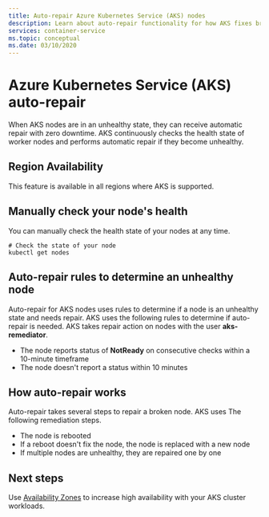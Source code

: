 ```yaml
---
title: Auto-repair Azure Kubernetes Service (AKS) nodes 
description: Learn about auto-repair functionality for how AKS fixes broken worker nodes.
services: container-service
ms.topic: conceptual
ms.date: 03/10/2020
---
```


# Azure Kubernetes Service (AKS) auto-repair

When AKS nodes are in an unhealthy state, they can receive automatic repair with zero downtime. AKS continuously checks the health state of worker nodes and performs automatic repair if they become unhealthy.

## Region Availability

This feature is available in all regions where AKS is supported.

## Manually check your node's health

You can manually check the health state of your nodes at any time.  

```azurecli-interactive
# Check the state of your node
kubectl get nodes
```

## Auto-repair rules to determine an unhealthy node

Auto-repair for AKS nodes uses rules to determine if a node is an unhealthy state and needs repair. AKS uses the following rules to determine if auto-repair is needed.  AKS takes repair action on nodes with the user **aks-remediator**.  

* The node reports status of **NotReady** on consecutive checks within a 10-minute timeframe
* The node doesn't report a status within 10 minutes

## How auto-repair works

Auto-repair takes several steps to repair a broken node.  AKS uses The following remediation steps.

* The node is rebooted
* If a reboot doesn't fix the node, the node is replaced with a new node
* If multiple nodes are unhealthy, they are repaired one by one

## Next steps

Use [Availability Zones](availability-zones) to increase high availability with your AKS cluster workloads.

<!-- LINKS - External -->
[azure-support]: https://ms.portal.azure.com/#blade/Microsoft_Azure_Support/HelpAndSupportBlade/newsupportrequest
[region-availability]: https://azure.microsoft.com/global-infrastructure/services/?products=kubernetes-service

<!-- LINKS - Internal -->
[vm-skus]: ../virtual-machines/linux/sizes.md
[nodepool-upgrade]: use-multiple-node-pools.md#upgrade-a-node-pool
[faq]: ./faq.md
[availability-zones]: ./availability-zones.md
[az-aks-create]: /cli/azure/aks?view=azure-cli-latest#az-aks-create

